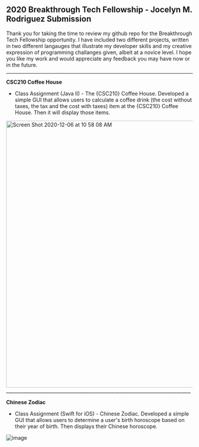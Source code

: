 ## 2020 Breakthrough Tech Fellowship - Jocelyn M. Rodriguez Submission

Thank you for taking the time to review my github repo for the Breakthrough Tech Fellowship opportunity. I have included two different projects, written in two different langauges that illustrate my developer skills and my creative expression of programming challanges given, albeit at a novice level. I hope you like my work and would appreciate any feedback you may have now or in the future. 

__________________________________________________________________
 
 **CSC210 Coffee House**
 
- Class Assignment (Java II) - The {CSC210} Coffee House. Developed a simple GUI that allows users to calculate a coffee drink (the cost without taxes, the tax and the cost with taxes) item at the {CSC210} Coffee House. Then it will display those items. 

<img width="719" alt="Screen Shot 2020-12-06 at 10 58 08 AM" src="https://user-images.githubusercontent.com/59553647/101285259-3f431780-37b2-11eb-9d8a-645e29e2a20d.png">
______________________________________________________________________________

**Chinese Zodiac**

- Class Assignment (Swift for iOS) - Chinese Zodiac. Developed a simple GUI that allows users to determine a user's birth horoscope based on their year of birth. Then displays their Chinese horoscope.

![image](https://user-images.githubusercontent.com/59553647/100919907-6b0b8800-34a8-11eb-8a10-2a115975ada1.png)
